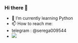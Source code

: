 ### Hi there 👋
- 🌱 I’m currently learning Python
-  📫 How to reach me:
-  telegram : @serega009544
-  <img src="https://photos.app.goo.gl/AwJdpUGdPWrPPhQV6" />
  

<!--
**BenTheBunny/BenTheBunny** is a ✨ _special_ ✨ repository because its `README.md` (this file) appears on your GitHub profile.

Here are some ideas to get you started:

- 🔭 I’m currently working on ...
- 🌱 I’m currently learning ...
- 👯 I’m looking to collaborate on ...
- 🤔 I’m looking for help with ...
- 💬 Ask me about ...
- 📫 How to reach me: ...
- 😄 Pronouns: ...
- ⚡ Fun fact: ...
-->
